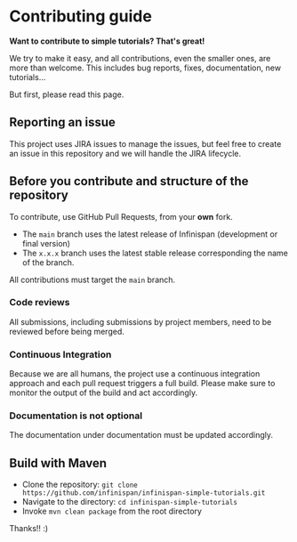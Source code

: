 # Contributing guide

**Want to contribute to simple tutorials? That's great!**

We try to make it easy, and all contributions, even the smaller ones, are more than welcome.
This includes bug reports, fixes, documentation, new tutorials...

But first, please read this page.

## Reporting an issue

This project uses JIRA issues to manage the issues, but feel free to create an issue in this repository and
we will handle the JIRA lifecycle.

## Before you contribute and structure of the repository

To contribute, use GitHub Pull Requests, from your **own** fork.

* The `main` branch uses the latest release of Infinispan (development or final version)
* The `x.x.x` branch uses the latest stable release corresponding the name of the branch.

All contributions must target the `main` branch.

### Code reviews

All submissions, including submissions by project members, need to be reviewed before being merged.

### Continuous Integration

Because we are all humans, the project use a continuous integration approach and each pull request triggers a full build.
Please make sure to monitor the output of the build and act accordingly.

### Documentation is not optional

The documentation under documentation must be updated accordingly.

## Build with Maven

* Clone the repository: `git clone https://github.com/infinispan/infinispan-simple-tutorials.git`
* Navigate to the directory: `cd infinispan-simple-tutorials`
* Invoke `mvn clean package` from the root directory

Thanks!! :)
